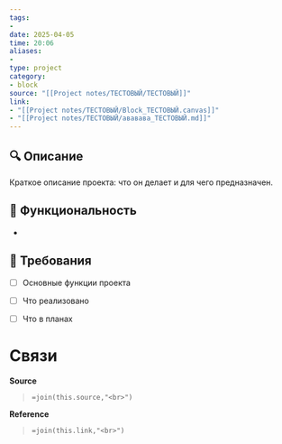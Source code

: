 ```yaml
---
tags: 
- 
date: 2025-04-05
time: 20:06
aliases: 
-
type: project
category:
- block
source: "[[Project notes/ТЕСТОВЫЙ/ТЕСТОВЫЙ]]"
link: 
- "[[Project notes/ТЕСТОВЫЙ/Block_ТЕСТОВЫЙ.canvas]]"
- "[[Project notes/ТЕСТОВЫЙ/ававава_ТЕСТОВЫЙ.md]]"
---
```

## 🔍 Описание
Краткое описание проекта: что он делает и для чего предназначен.


## 🎯 Функциональность
-


## 🎯 Требования
- [ ] Основные функции проекта
- [ ] Что реализовано
- [ ] Что в планах




# Связи

**Source**
>`=join(this.source,"<br>")`

**Reference**
>`=join(this.link,"<br>")`
